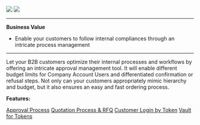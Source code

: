 <div class='feature-text'>
    <div class='feature-images'>
    <img class="light-mode" src="https://spryker.s3.eu-central-1.amazonaws.com/docs/Document+360/Capabilities+icons/light/Workflow+&+Process+Management.svg"/>
    <img class="dark-mode" src="https://spryker.s3.eu-central-1.amazonaws.com/docs/Document+360/Capabilities+icons/dark/Workflow+&+Process+Management.svg"/>
    </div>
    <div class="feature-text-wrap">

***
**Business Value**
* Enable your customers to follow internal compliances through an intricate process management
***

Let your B2B customers optimize their internal processes and workflows by offering an intricate approval management tool. It will enable different budget limits for Company Account Users and differentiated confirmation or refusal steps. Not only can your customers appropriately mimic hierarchy and budget, but it also ensures an easy and fast ordering process.
</div>
</div>

**Features:**
<div>
<a class="feature-link" href="https://documentation.spryker.com/v2/docs/approval-process-201903">Approval Process</a>    
<a class="feature-link" href="https://documentation.spryker.com/v3/docs/quotation-process-rfq-201907">Quotation Process & RFQ</a>    
<a class="feature-link" href="https://documentation.spryker.com/v3/docs/customer-login-by-token-201907">Customer Login by Token</a>    
<a class="feature-link" href="https://documentation.spryker.com/v3/docs/vault-for-tokens-201907">Vault for Tokens</a>    
